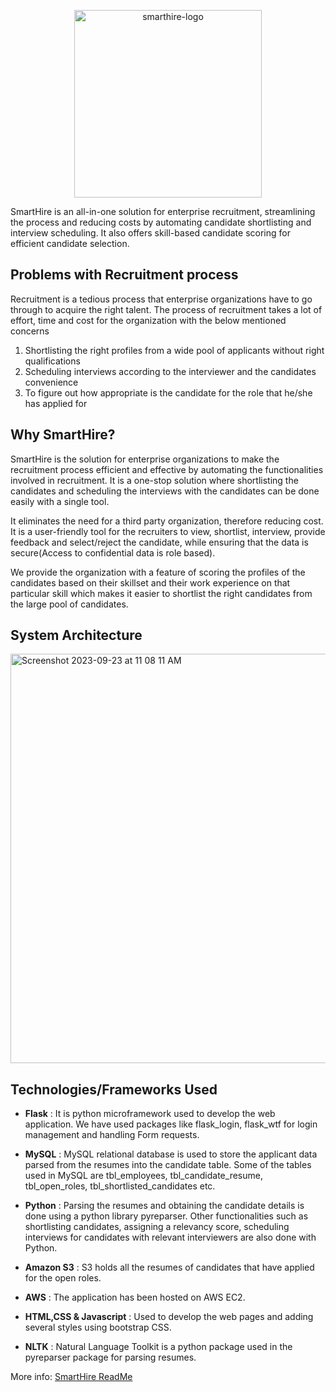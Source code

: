 <p align="center">
  <img width="300" alt="smarthire-logo" src="https://github.com/Dhanasree-Rajamani/SmartHire_Recruitment_Portal/assets/111466424/3863b308-de03-4cac-8f69-3de6cc7fe8fc">
</p>

SmartHire is an all-in-one solution for enterprise recruitment, streamlining the process and reducing costs by automating candidate shortlisting and interview scheduling. It also offers skill-based candidate scoring for efficient candidate selection.

## Problems with Recruitment process
Recruitment is a tedious process that enterprise organizations have to go through to acquire the right talent. The process of recruitment takes a lot of effort, time and cost for the organization with the below mentioned concerns

1. Shortlisting the right profiles from a wide pool of applicants without right qualifications
2. Scheduling interviews according to the interviewer and the candidates convenience
3. To figure out how appropriate is the candidate for the role that he/she has applied for

## Why SmartHire?
SmartHire is the solution for enterprise organizations to make the recruitment process efficient and effective by automating the functionalities involved in recruitment. It is a one-stop solution where shortlisting the candidates and scheduling the interviews with the candidates can be done easily with a single tool.

It eliminates the need for a third party organization, therefore reducing cost. It is a user-friendly tool for the recruiters to view, shortlist, interview, provide feedback and select/reject the candidate, while ensuring that the data is secure(Access to confidential data is role based).

We provide the organization with a feature of scoring the profiles of the candidates based on their skillset and their work experience on that particular skill which makes it easier to shortlist the right candidates from the large pool of candidates.

## System Architecture
<img width="655" alt="Screenshot 2023-09-23 at 11 08 11 AM" src="https://github.com/Dhanasree-Rajamani/SmartHire_Recruitment_Portal/assets/111466424/cfa0d132-f381-4547-acdc-afad7a65d4a2">

## Technologies/Frameworks Used
- **Flask** : It is python microframework used to develop the web application. We have used packages like flask_login, flask_wtf for login management and handling Form requests.

- **MySQL** : MySQL relational database is used to store the applicant data parsed from the resumes into the candidate table. Some of the tables used in MySQL are tbl_employees, tbl_candidate_resume, tbl_open_roles, tbl_shortlisted_candidates etc.

- **Python** : Parsing the resumes and obtaining the candidate details is done using a python library pyreparser. Other functionalities such as shortlisting candidates, assigning a relevancy score, scheduling interviews for candidates with relevant interviewers are also done with Python. 

- **Amazon S3** : S3 holds all the resumes of candidates that have applied for the open roles.

- **AWS** : The application has been hosted on AWS EC2.

- **HTML,CSS & Javascript** : Used to develop the web pages and adding several styles using bootstrap CSS.

- **NLTK** : Natural Language Toolkit is a python package used in the pyreparser package for parsing resumes.

More info: [SmartHire ReadMe](https://github.com/Dhanasree-Rajamani/SmartHire_Recruitment_Portal/blob/main/SmartHire1/SmartHire%20ReadMe.pdf)
